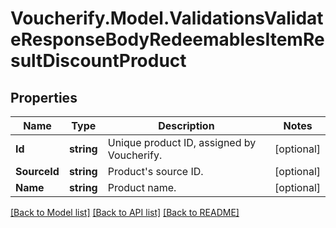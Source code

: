 # Voucherify.Model.ValidationsValidateResponseBodyRedeemablesItemResultDiscountProduct

## Properties

Name | Type | Description | Notes
------------ | ------------- | ------------- | -------------
**Id** | **string** | Unique product ID, assigned by Voucherify. | [optional] 
**SourceId** | **string** | Product&#39;s source ID. | [optional] 
**Name** | **string** | Product name. | [optional] 

[[Back to Model list]](../README.md#documentation-for-models) [[Back to API list]](../README.md#documentation-for-api-endpoints) [[Back to README]](../README.md)

